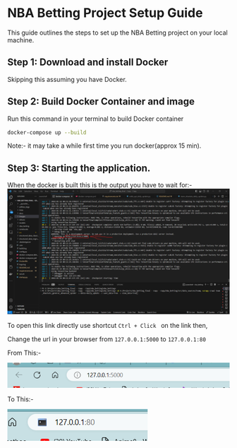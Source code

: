 # NBA Betting Project Setup Guide

This guide outlines the steps to set up the NBA Betting project on your local machine.

## Step 1: Download and install Docker

Skipping this assuming you have Docker.

## Step 2: Build Docker Container and image

Run this command in your terminal to build Docker container

```bash
docker-compose up --build
```

Note:- it may take a while first time you run docker(approx 15 min).

## Step 3: Starting the application.

When the docker is built this is the output you have to wait for:-
![Output](images/vs_link.png)

To open this link directly use shortcut `Ctrl + Click ` on the link then,

Change the url in your browser from `127.0.0.1:5000` to `127.0.0.1:80`

From This:-

![Original URL](images/Original_URL.png)

To This:-

![Change URL](images/URL_Change.png)
